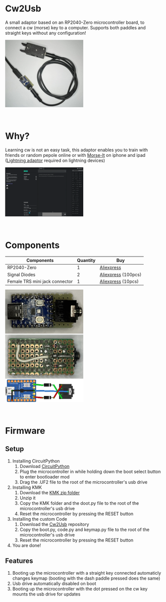 # Cw2Usb
A small adaptor based on an RP2040-Zero microcontroller board, to connect a cw (morse) key to a computer.
Supports both paddles and straight keys without any configuration!

<img src="/Images/setup.png" width="50%" height="50%">

<br>
<br>
<br>


# Why?
Learning cw is not an easy task, this adaptor enables you to train with friends or random pepole online or with [Morse-It](https://apps.apple.com/it/app/morse-it/id284942940) on iphone and ipad ([Lightning adaptor](https://www.apple.com/it/shop/product/MD821ZM/A/adattatore-per-fotocamere-da-lightning-a-usb) required on lightning devices)

<img src="/Images/demo.gif" width="50%" height="50%">

<br>
<br>
<br>


# Components

| Components              | Quantity | Buy |
| ------------------------------ | - | ----------- |
| RP2040-Zero                    | 1 | [Aliexpress](https://www.aliexpress.com/item/1005006060919390.html?spm=a2g0o.productlist.main.1.2202gBdmgBdmwK&algo_pvid=ca51da67-eaf9-4b85-87c1-c4a47e4f0e21&algo_exp_id=ca51da67-eaf9-4b85-87c1-c4a47e4f0e21-0&pdp_npi=4%40dis%21EUR%216.80%211.91%21%21%2152.73%2114.76%21%40211b61bb17245927896378252ecdef%2112000035550922721%21sea%21IT%211890676707%21X&curPageLogUid=jnTx7UaLmlZc&utparam-url=scene%3Asearch%7Cquery_from%3A)         |
| Signal Diodes                  | 2 |  [Aliexpress](https://www.aliexpress.com/item/32465250573.html?spm=a2g0o.productlist.main.1.7702704fFSg6oz&algo_pvid=2ee03842-affe-425c-945a-04e29387264d&algo_exp_id=2ee03842-affe-425c-945a-04e29387264d-0&pdp_npi=4%40dis%21EUR%211.80%211.71%21%21%211.96%211.86%21%4021039cc717245929649286292e4e54%2112000035422362519%21sea%21IT%211890676707%21X&curPageLogUid=EIlYMOsov03D&utparam-url=scene%3Asearch%7Cquery_from%3A) (100pcs)         |
| Female TRS mini jack connector | 1 | [Aliexpress](https://www.aliexpress.com/item/1005005863583101.html?spm=a2g0o.productlist.main.11.28f518b5IVqlr8&algo_pvid=979f6720-57be-4c5f-9c20-94346ba5869f&algo_exp_id=979f6720-57be-4c5f-9c20-94346ba5869f-5&pdp_npi=4%40dis%21EUR%211.53%211.53%21%21%2111.86%2111.86%21%4021039f3e17245931979077665e1d27%2112000034616941985%21sea%21IT%211890676707%21X&curPageLogUid=GMHXKl4PMNry&utparam-url=scene%3Asearch%7Cquery_from%3A)  (10pcs) |

<img src="/Images/top.png" width="50%" height="50%">
<img src="/Images/bottom.png" width="50%" height="50%">
<img src="/Images/connections.png" width="50%" height="50%">

<br>
<br>
<br>


# Firmware
## Setup
1. Installing CircuitPython
    1. Download [CircuitPython](https://circuitpython.org/downloads)
    2. Plug the microcontroller in while holding down the boot select button to enter bootloader mod
    3. Drag the .UF2 file to the root of the microcontroller's usb drive
2. Installing KMK
    1. Download the [KMK zip folder](https://github.com/KMKfw/kmk_firmware/archive/refs/heads/main.zip)
    2. Unzip it
    3. Copy the KMK folder and the doot.py file to the root of the microcontroller's usb drive
    4. Reset the microcontroller by pressing the RESET button
3. Installing the custom Code
    1. Download the [Cw2Usb](https://github.com/samux6146/Cw2Usb) repository
    2. Copy the boot.py, code.py and keymap.py file to the root of the microcontroller's usb drive
    3. Reset the microcontroller by pressing the RESET button
4. You are done!

## Features
1. Booting up the microcontroller with a straight key connected automaticly changes keymap (booting with the dash paddle pressed does the same)
2. Usb drive automatically disabled on boot
3. Booting up the microcontroller with the dot pressed on the cw key mounts the usb drive for updates